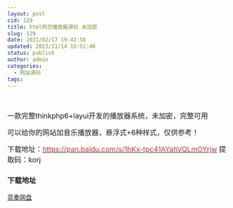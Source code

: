 ```yaml
---
layout: post
cid: 129
title: html网页播放器源码 未加密
slug: 129
date: 2021/02/17 19:42:58
updated: 2023/11/14 15:51:40
status: publish
author: admin
categories: 
  - 网站源码
tags: 
---
```



<div alt="潮男心博客 www.cnx0.com" >
				<p>
	<span style="font-size:16px;"><a class="pics" href="/upload/1/888552/images/20210217/20210217122549704970.jpg" rel="pics"><img src="http://www.aishoujizy.com/upload/1/888552/images/20210217/20210217122549704970.jpg" class="scrollLoading" data-url="/upload/1/888552/images/20210217/20210217122549704970.jpg" alt=""></a> <a class="pics" href="/upload/1/888552/images/20210217/20210217122528452845.png" rel="pics"><img src="http://www.aishoujizy.com/upload/1/888552/images/20210217/20210217122549704970.jpg" class="scrollLoading" data-url="/upload/1/888552/images/20210217/20210217122528452845.png" alt=""></a> <a class="pics" href="/upload/1/888552/images/20210217/20210217122561376137.png" rel="pics"><img src="http://www.aishoujizy.com/upload/1/888552/images/20210217/20210217122549704970.jpg" class="scrollLoading" data-url="/upload/1/888552/images/20210217/20210217122561376137.png" alt=""></a> <br></span>
</p>
<p>
	<span style="font-size:16px;">一款完整thinkphp6+layui开发的播放器系统，未加密，完整可用</span>
</p>
<p>
	<span style="font-size:16px;">可以给你的网站加音乐播放器，悬浮式+6种样式，仅供参考！<br></span>
</p>
<p>
	<span style="font-size:16px;">下载地址：<a href="https://pan.baidu.com/s/1hKx-tpc41AYahVQLmOYrjw" target="_blank"><span style="color:#E53333;">https://pan.baidu.com/s/1hKx-tpc41AYahVQLmOYrjw</span></a>&#160;</span><span style="font-size:16px;">提取码：korj&#160;</span>
</p>
<div id="fengexuxian"></div>
<div class="page-content-intro main-article"><div class="down-url-wrap"> 
<h3 class="tit">
<i class="ico"></i>下载地址</h3>
<a href="#down" onclick="window.open('https://asj.lanzous.com/iJdLflr9l8b');return false;" class="sbtn" title=""><i class="ico"></i><i class="line"></i>蓝奏网盘</a> &#160;

</div></div>			</div>
			